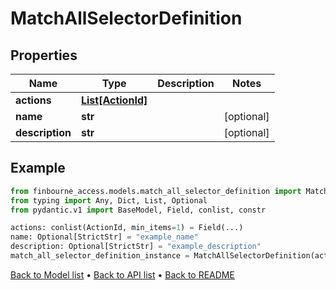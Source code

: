 # MatchAllSelectorDefinition

## Properties
Name | Type | Description | Notes
------------ | ------------- | ------------- | -------------
**actions** | [**List[ActionId]**](ActionId.md) |  | 
**name** | **str** |  | [optional] 
**description** | **str** |  | [optional] 
## Example

```python
from finbourne_access.models.match_all_selector_definition import MatchAllSelectorDefinition
from typing import Any, Dict, List, Optional
from pydantic.v1 import BaseModel, Field, conlist, constr

actions: conlist(ActionId, min_items=1) = Field(...)
name: Optional[StrictStr] = "example_name"
description: Optional[StrictStr] = "example_description"
match_all_selector_definition_instance = MatchAllSelectorDefinition(actions=actions, name=name, description=description)

```

[Back to Model list](../README.md#documentation-for-models) &#8226; [Back to API list](../README.md#documentation-for-api-endpoints) &#8226; [Back to README](../README.md)

